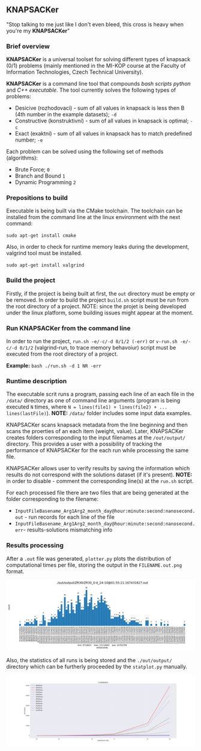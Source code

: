 ## KNAPSACKer

"Stop talking to me just like I don't even bleed, this cross is heavy when you're my **KNAPSACKer**"

### Brief overview

**KNAPSACKer** is a universal toolset for solving different types of knapsack (0/1) problems (mainly mentioned in the MI-KOP course at the Faculty of Information Technologies, Czech Technical University).

**KNAPSACKer** is a command line tool that compounds *bash scripts* *python* and *C++ executable*. The tool currently solves the following types of problems:
* Desicive (rozhodovací) - sum of all values in knapsack is less then B (4th number in the example datasets);  `-d`
* Constructive (konstruktivní) - sum of all values in knapsack is optimal;  `-c`
* Exact (exaktní) - sum of all values in knapsack has to match predefined number;  `-e`

Each problem can be solved using the following set of methods (algorithms):
* Brute Force;  `0`
* Branch and Bound  `1`
* Dynamic Programming  `2`

### Prepositions to build

Executable is being built via the CMake toolchain. The toolchain can be installed from the command line at the linux environment with the next command:

`sudo apt-get install cmake`

Also, in order to check for runtime memory leaks during the development, valgrind tool must be installed.

`sudo apt-get install valgrind`

### Build the project

Firstly, if the project is being built at first, the `out` directory must be empty or be removed. In order to build the project `build.sh` script must be run from the root directory of a project. 
NOTE: since the projet is being developed under the linux platform, some building issues might appear at the moment.

### Run KNAPSACKer from the command line

In order to run the project, `run.sh -e/-c/-d 0/1/2 (-err)` or `v-run.sh -e/-c/-d 0/1/2` (valgrind-run, to trace memory behavoiur) script must be executed from the root directory of a project.

**Example:** `bash ./run.sh -d 1 NR -err`

### Runtime description

The executable scrit runs a program, passing each line of an each file in the `/data/` directory as one of command line arguments (program is being executed `N` times, where `N = lines(file1) + lines(file2) + ... lines(lastFile)`). **NOTE:** `/data/` folder includes some input data examples. 

KNAPSACKer scans knapsack metadata from the line beginning and then scans the proerties of an each item (weight, value). Later, KNAPSACKer creates folders corresponding to the input filenames at the `/out/output/` directory. This provides a user with a possibility of tracking the performance of KNAPSACKer for the each run while processing the same file. 

KNAPSACKer allows user to verify results by saving the information which results do not correspond with the solutions dataset (if it's present). **NOTE:** in order to disable - comment the corresponding line(s) at the `run.sh` script.

For each processed file there are two files that are being generated at the folder corresponding to the filename:
 * `InputFileBasename_Arg1Arg2_month_day@hour:minute:second:nanosecond.out` - run records for each line of the file
 * `InputFileBasename_Arg1Arg2_month_day@hour:minute:second:nanosecond.err`- results-solutions mismatching info

### Results processing


After a `.out` file was generated, `plotter.py` plots the distribution of computational times per file, storing the output in the `FILENAME.out.png` format.

![computational times distribution](https://github.com/csraea/KNAPSACKer/blob/main/out/output/ZR30/ZR30_0-d_24-10%4001:55:21:167431827.out.png?raw=true)

Also, the statistics of all runs is being stored and the `./out/output/` directory which can be furtherly proceeded by the `statplot.py` manually.

![time dependence on the number of items](https://github.com/csraea/KNAPSACKer/blob/main/out/output/all.png?raw=true)




